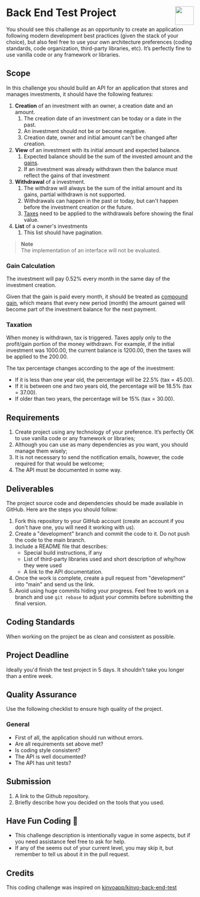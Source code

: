 # Back End Test Project <img src="https://coderockr.com/assets/images/coderockr.svg" align="right" height="50px" />

You should see this challenge as an opportunity to create an application following modern development best practices (given the stack of your choice), but also feel free to use your own architecture preferences (coding standards, code organization, third-party libraries, etc). It’s perfectly fine to use vanilla code or any framework or libraries.

## Scope

In this challenge you should build an API for an application that stores and manages investments, it should have the following features:

1. __Creation__ of an investment with an owner, a creation date and an amount.
    1. The creation date of an investment can be today or a date in the past.
    2. An investment should not be or become negative.
    3. Creation date, owner and initial amount can't be changed after creation.
2. __View__ of an investment with its initial amount and expected balance.
    1. Expected balance should be the sum of the invested amount and the [gains][].
    2. If an investment was already withdrawn then the balance must reflect the gains of that investment
3. __Withdrawal__ of a investment.
    1. The withdraw will always be the sum of the initial amount and its gains,
       partial withdrawn is not supported.
    2. Withdrawals can happen in the past or today, but can't happen before the investment creation or the future.
    3. [Taxes][taxes] need to be applied to the withdrawals before showing the final value.
4. __List__ of a owner's investments
    1. This list should have pagination.

> **Note**  
> The implementation of an interface will not be evaluated.

### Gain Calculation

The investment will pay 0.52% every month in the same day of the investment creation.

Given that the gain is paid every month, it should be treated as [compound gain][], which means that every new period (month) the amount gained will become part of the investment balance for the next payment.

### Taxation

When money is withdrawn, tax is triggered. Taxes apply only to the profit/gain portion of the money withdrawn. For example, if the initial investment was 1000.00, the current balance is 1200.00, then the taxes will be applied to the 200.00.

The tax percentage changes according to the age of the investment:
* If it is less than one year old, the percentage will be 22.5% (tax = 45.00).
* If it is between one and two years old, the percentage will be 18.5% (tax = 37.00).
* If older than two years, the percentage will be 15% (tax = 30.00).

## Requirements
1. Create project using any technology of your preference. It’s perfectly OK to use vanilla code or any framework or libraries;
2. Although you can use as many dependencies as you want, you should manage them wisely;
3. It is not necessary to send the notification emails, however, the code required for that would be welcome;
4. The API must be documented in some way.

## Deliverables
The project source code and dependencies should be made available in GitHub. Here are the steps you should follow:
1. Fork this repository to your GitHub account (create an account if you don't have one, you will need it working with us).
2. Create a "development" branch and commit the code to it. Do not push the code to the main branch.
3. Include a README file that describes:
    - Special build instructions, if any
    - List of third-party libraries used and short description of why/how they were used
    - A link to the API documentation.
4. Once the work is complete, create a pull request from "development" into "main" and send us the link.
5. Avoid using huge commits hiding your progress. Feel free to work on a branch and use `git rebase` to adjust your commits before submitting the final version.

## Coding Standards
When working on the project be as clean and consistent as possible.

## Project Deadline
Ideally you'd finish the test project in 5 days. It shouldn't take you longer than a entire week.

## Quality Assurance
Use the following checklist to ensure high quality of the project.

### General
- First of all, the application should run without errors.
- Are all requirements set above met?
- Is coding style consistent?
- The API is well documented?
- The API has unit tests?

## Submission
1. A link to the Github repository.
2. Briefly describe how you decided on the tools that you used.

## Have Fun Coding 🤘
- This challenge description is intentionally vague in some aspects, but if you need assistance feel free to ask for help.
- If any of the seems out of your current level, you may skip it, but remember to tell us about it in the pull request.

## Credits

This coding challenge was inspired on [kinvoapp/kinvo-back-end-test](https://github.com/kinvoapp/kinvo-back-end-test/blob/2f17d713de739e309d17a1a74a82c3fd0e66d128/README.md)

[gains]: #gain-calculation
[taxes]: #taxation
[interest]: #interest-calculation
[compound gain]: https://www.investopedia.com/terms/g/gain.asp
